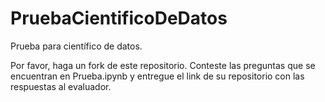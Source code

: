 # PruebaCientificoDeDatos

Prueba para científico de datos.

Por favor, haga un fork de este repositorio. Conteste las preguntas que se encuentran en Prueba.ipynb y entregue el link de su repositorio con las respuestas al evaluador. 
